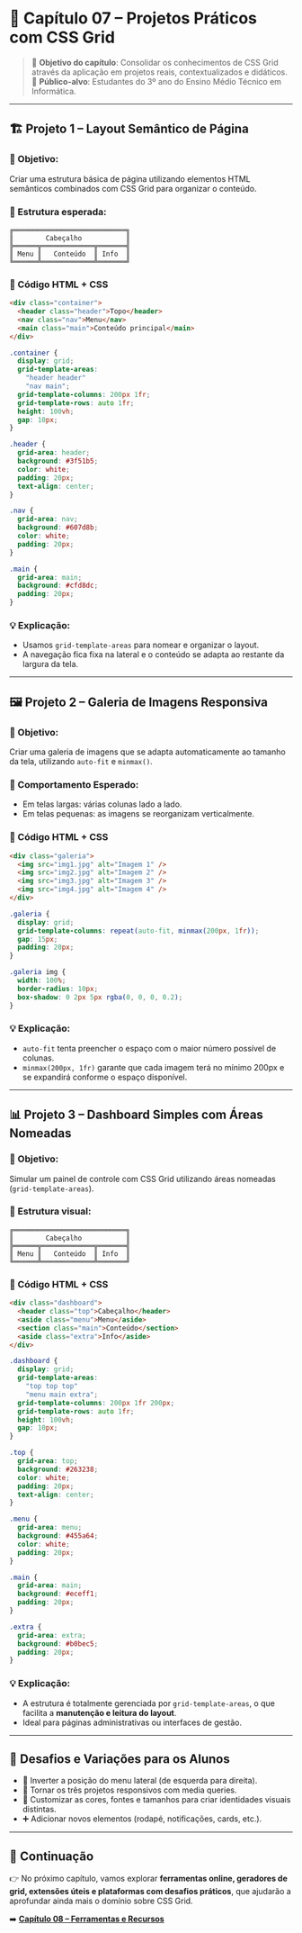 # 🧩 Capítulo 07 – Projetos Práticos com CSS Grid

> 📘 **Objetivo do capítulo**: Consolidar os conhecimentos de CSS Grid através da aplicação em projetos reais, contextualizados e didáticos.  
> 🎯 **Público-alvo**: Estudantes do 3º ano do Ensino Médio Técnico em Informática.

---

## 🏗️ Projeto 1 – Layout Semântico de Página

### 🎯 Objetivo:
Criar uma estrutura básica de página utilizando elementos HTML semânticos combinados com CSS Grid para organizar o conteúdo.

### 📐 Estrutura esperada:

```mysql
╔════════════════════════════╗
║        Cabeçalho           ║
╠══════╦═════════════╦═══════╣
║ Menu ║   Conteúdo  ║ Info  ║
╚══════╩═════════════╩═══════╝
```

### 🧪 Código HTML + CSS

```html
<div class="container">
  <header class="header">Topo</header>
  <nav class="nav">Menu</nav>
  <main class="main">Conteúdo principal</main>
</div>
```

```css
.container {
  display: grid;
  grid-template-areas:
    "header header"
    "nav main";
  grid-template-columns: 200px 1fr;
  grid-template-rows: auto 1fr;
  height: 100vh;
  gap: 10px;
}

.header {
  grid-area: header;
  background: #3f51b5;
  color: white;
  padding: 20px;
  text-align: center;
}

.nav {
  grid-area: nav;
  background: #607d8b;
  color: white;
  padding: 20px;
}

.main {
  grid-area: main;
  background: #cfd8dc;
  padding: 20px;
}
```

### 💡 Explicação:

- Usamos `grid-template-areas` para nomear e organizar o layout.
- A navegação fica fixa na lateral e o conteúdo se adapta ao restante da largura da tela.

------

## 🖼️ Projeto 2 – Galeria de Imagens Responsiva

### 🎯 Objetivo:

Criar uma galeria de imagens que se adapta automaticamente ao tamanho da tela, utilizando `auto-fit` e `minmax()`.

### 📐 Comportamento Esperado:

- Em telas largas: várias colunas lado a lado.
- Em telas pequenas: as imagens se reorganizam verticalmente.

### 🧪 Código HTML + CSS

```html
<div class="galeria">
  <img src="img1.jpg" alt="Imagem 1" />
  <img src="img2.jpg" alt="Imagem 2" />
  <img src="img3.jpg" alt="Imagem 3" />
  <img src="img4.jpg" alt="Imagem 4" />
</div>
```

```css
.galeria {
  display: grid;
  grid-template-columns: repeat(auto-fit, minmax(200px, 1fr));
  gap: 15px;
  padding: 20px;
}

.galeria img {
  width: 100%;
  border-radius: 10px;
  box-shadow: 0 2px 5px rgba(0, 0, 0, 0.2);
}
```

### 💡 Explicação:

- `auto-fit` tenta preencher o espaço com o maior número possível de colunas.
- `minmax(200px, 1fr)` garante que cada imagem terá no mínimo 200px e se expandirá conforme o espaço disponível.

------

## 📊 Projeto 3 – Dashboard Simples com Áreas Nomeadas

### 🎯 Objetivo:

Simular um painel de controle com CSS Grid utilizando áreas nomeadas (`grid-template-areas`).

### 📐 Estrutura visual:

```mysql
╔════════════════════════════╗
║        Cabeçalho           ║
╠══════╦═════════════╦═══════╣
║ Menu ║   Conteúdo  ║ Info  ║
╚══════╩═════════════╩═══════╝
```

### 🧪 Código HTML + CSS

```html
<div class="dashboard">
  <header class="top">Cabeçalho</header>
  <aside class="menu">Menu</aside>
  <section class="main">Conteúdo</section>
  <aside class="extra">Info</aside>
</div>
```

```css
.dashboard {
  display: grid;
  grid-template-areas:
    "top top top"
    "menu main extra";
  grid-template-columns: 200px 1fr 200px;
  grid-template-rows: auto 1fr;
  height: 100vh;
  gap: 10px;
}

.top {
  grid-area: top;
  background: #263238;
  color: white;
  padding: 20px;
  text-align: center;
}

.menu {
  grid-area: menu;
  background: #455a64;
  color: white;
  padding: 20px;
}

.main {
  grid-area: main;
  background: #eceff1;
  padding: 20px;
}

.extra {
  grid-area: extra;
  background: #b0bec5;
  padding: 20px;
}
```

### 💡 Explicação:

- A estrutura é totalmente gerenciada por `grid-template-areas`, o que facilita a **manutenção e leitura do layout**.
- Ideal para páginas administrativas ou interfaces de gestão.

------

## 🎨 Desafios e Variações para os Alunos

- 🔄 Inverter a posição do menu lateral (de esquerda para direita).
- 📱 Tornar os três projetos responsivos com media queries.
- 🎨 Customizar as cores, fontes e tamanhos para criar identidades visuais distintas.
- ➕ Adicionar novos elementos (rodapé, notificações, cards, etc.).

------

## 📘 Continuação

👉 No próximo capítulo, vamos explorar **ferramentas online, geradores de grid, extensões úteis e plataformas com desafios práticos**, que ajudarão a aprofundar ainda mais o domínio sobre CSS Grid.

➡️ [**Capítulo 08 – Ferramentas e Recursos**](./08-ferramentas.md)

